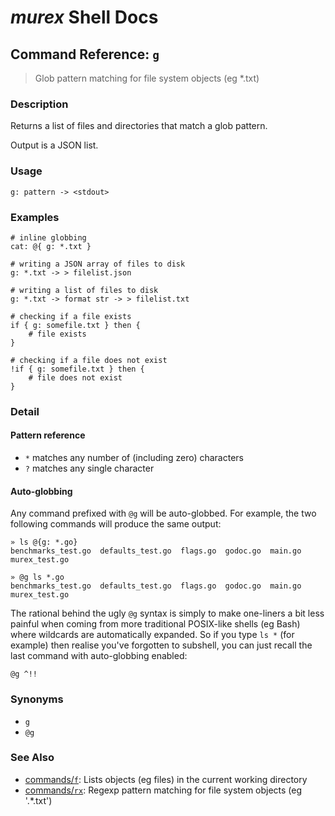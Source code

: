 # _murex_ Shell Docs

## Command Reference: `g`

> Glob pattern matching for file system objects (eg *.txt)

### Description

Returns a list of files and directories that match a glob pattern.

Output is a JSON list.

### Usage

    g: pattern -> <stdout>

### Examples

    # inline globbing
    cat: @{ g: *.txt }
    
    # writing a JSON array of files to disk
    g: *.txt -> > filelist.json
    
    # writing a list of files to disk
    g: *.txt -> format str -> > filelist.txt
    
    # checking if a file exists
    if { g: somefile.txt } then {
        # file exists
    }
    
    # checking if a file does not exist
    !if { g: somefile.txt } then {
        # file does not exist
    }

### Detail

#### Pattern reference

* `*` matches any number of (including zero) characters
* `?` matches any single character

#### Auto-globbing

Any command prefixed with `@g` will be auto-globbed. For example, the two
following commands will produce the same output:

    » ls @{g: *.go}
    benchmarks_test.go  defaults_test.go  flags.go  godoc.go  main.go  murex_test.go
    
    » @g ls *.go
    benchmarks_test.go  defaults_test.go  flags.go  godoc.go  main.go  murex_test.go
    
The rational behind the ugly `@g` syntax is simply to make one-liners a bit
less painful when coming from more traditional POSIX-like shells (eg Bash)
where wildcards are automatically expanded. So if you type `ls *` (for example)
then realise you've forgotten to subshell, you can just recall the last command
with auto-globbing enabled:

    @g ^!!

### Synonyms

* `g`
* `@g`


### See Also

* [commands/`f`](../commands/f.md):
  Lists objects (eg files) in the current working directory
* [commands/`rx`](../commands/rx.md):
  Regexp pattern matching for file system objects (eg '.*\.txt')